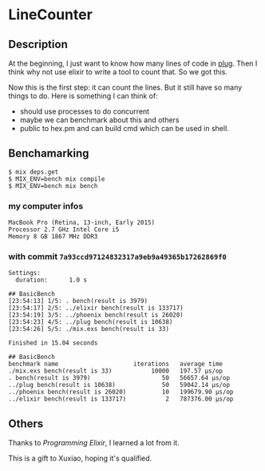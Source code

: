 # LineCounter

## Description

At the beginning, I just want to know how many lines of code in [plug](https://github.com/elixir-lang/plug). Then I think why not use elixir to write a tool to count that. So we got this.

Now this is the first step: it can count the lines. But it still have so many things to do. Here is something I can think of:

* should use processes to do concurrent
* maybe we can benchmark about this and others
* public to hex.pm and can build cmd which can be used in shell.

## Benchamarking

```
$ mix deps.get
$ MIX_ENV=bench mix compile
$ MIX_ENV=bench mix bench
```

### my computer infos

```
MacBook Pro (Retina, 13-inch, Early 2015)
Processor 2.7 GHz Intel Core i5
Memory 8 GB 1867 MHz DDR3
```

### with commit `7a93ccd97124832317a9eb9a49365b17262869f0`

```
Settings:
  duration:      1.0 s

## BasicBench
[23:54:13] 1/5: . bench(result is 3979)
[23:54:17] 2/5: ../elixir bench(result is 133717)
[23:54:19] 3/5: ../phoenix bench(result is 26020)
[23:54:23] 4/5: ../plug bench(result is 10638)
[23:54:26] 5/5: ./mix.exs bench(result is 33)

Finished in 15.04 seconds

## BasicBench
benchmark name                     iterations   average time
./mix.exs bench(result is 33)           10000   197.57 µs/op
. bench(result is 3979)                    50   56657.64 µs/op
../plug bench(result is 10638)             50   59042.14 µs/op
../phoenix bench(result is 26020)          10   199679.90 µs/op
../elixir bench(result is 133717)           2   787376.00 µs/op
```

## Others

Thanks to *Programming Elixir*, I learned a lot from it.

This is a gift to Xuxiao, hoping it's qualified.
